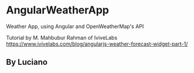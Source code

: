 # AngularWeatherApp
Weather App, using Angular and OpenWeatherMap's API

Tutorial by M. Mahbubur Rahman of IviveLabs
https://www.ivivelabs.com/blog/angularjs-weather-forecast-widget-part-1/

## By Luciano

